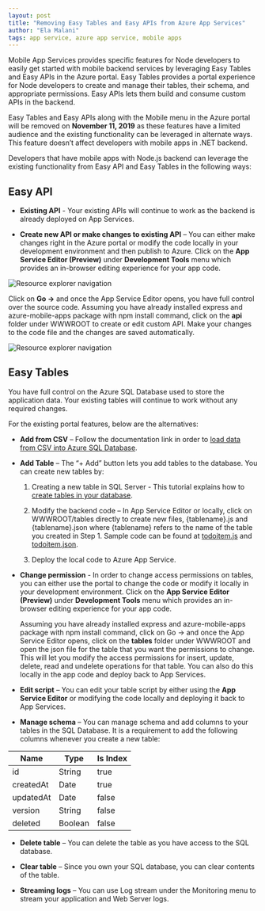 ```yaml
---
layout: post
title: "Removing Easy Tables and Easy APIs from Azure App Services"
author: "Ela Malani"
tags: app service, azure app service, mobile apps
---
```


Mobile App Services provides specific features for Node developers to easily get started with mobile backend services by leveraging Easy Tables and Easy APIs in the Azure portal. Easy Tables provides a portal experience for Node developers to create and manage their tables, their schema, and appropriate permissions. Easy APIs lets them build and consume custom APIs in the backend. 

Easy Tables and Easy APIs along with the Mobile menu in the Azure portal will be removed on **November 11, 2019** as these features have a limited audience and the existing functionality can be leveraged in alternate ways. This feature doesn’t affect developers with mobile apps in .NET backend. 

Developers that have mobile apps with Node.js backend can leverage the existing functionality from Easy API and Easy Tables in the following ways: 

## Easy API 

- **Existing API** - Your existing APIs will continue to work as the backend is already deployed on App Services. 

- **Create new API or make changes to existing API** – You can either make changes right in the Azure portal or modify the code locally in your development environment and then publish to Azure. Click on the **App Service Editor (Preview)** under **Development Tools** menu which provides an in-browser editing experience for your app code. 

![Resource explorer navigation]({{site.baseurl}}/media/2019/07/AppServiceEditor.PNG) 


Click on **Go ->** and once the App Service Editor opens, you have full control over the source code. Assuming you have already installed express and azure-mobile-apps package with npm install command, click on the **api** folder under WWWROOT to create or edit custom API. Make your changes to the code file and the changes are saved automatically. 

![Resource explorer navigation]({{site.baseurl}}/media/2019/07/Api.PNG)


## Easy Tables  

You have full control on the Azure SQL Database used to store the application data. Your existing tables will continue to work without any required changes. 

For the existing portal features, below are the alternatives: 

- **Add from CSV** – Follow the documentation link in order to [load data from CSV into Azure SQL Database](https://docs.microsoft.com/en-us/azure/sql-database/sql-database-load-from-csv-with-bcp). 

- **Add Table** – The “+ Add” button lets you add tables to the database. You can create new tables by: 

    1. Creating a new table in SQL Server - This tutorial explains how to [create tables in your database](https://docs.microsoft.com/en-us/azure/sql-database/sql-database-design-first-database#create-tables-in-your-database). 

    2. Modify the backend code – In App Service Editor or locally, click on WWWROOT/tables directly to create new files, {tablename}.js and {tablename}.json where {tablename} refers to the name of the table you  created in Step 1. Sample code can be found at [todoitem.js](https://github.com/Azure/azure-mobile-apps-quickstarts/blob/master/backend/node/TodoSample/tables/todoitem.js) and [todoitem.json](https://github.com/Azure/azure-mobile-apps-quickstarts/blob/master/backend/node/TodoSample/tables/todoitem.json). 

    3. Deploy the local code to Azure App Service.
    

- **Change permission** - In order to change access permissions on tables, you can either use the portal to change the code or modify it locally in your development environment. Click on the **App Service Editor (Preview)** under **Development Tools** menu which provides an in-browser editing experience for your app code.  

    Assuming you have already installed express and azure-mobile-apps package with npm install command, click on Go -> and once the App Service Editor opens, click on the **tables** folder under WWWROOT and open the json file for the table that you want the permissions to change. This will let you modify the access permissions for insert, update, delete, read and undelete operations for that table. You can also do this locally in the app code and deploy back to App Services. 
 
- **Edit script** – You can edit your table script by either using the **App Service Editor** or modifying the code locally and deploying it back to App Services.  

- **Manage schema** – You can manage schema and add columns to your tables in the SQL Database. It is a requirement to add the following columns whenever you create a new table: 

| Name  | Type   | Is Index |
|-------|--------|----------|
| id    | String | true     |
| createdAt  | Date | true |
| updatedAt  | Date | false |
| version  | String | false |
| deleted  | Boolean | false |

- **Delete table** – You can delete the table as you have access to the SQL database. 

- **Clear table** – Since you own your SQL database, you can clear contents of the table. 

- **Streaming logs** – You can use Log stream under the Monitoring menu to stream your application and Web Server logs. 